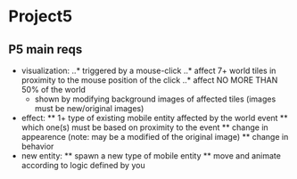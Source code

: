 # Project5

## P5 main reqs

* visualization:
  ..* triggered by a mouse-click
  ..* affect 7+ world tiles in proximity to the mouse position of the click
  ..* affect NO MORE THAN 50% of the world 
  * shown by modifying background images of affected tiles (images must be new/original images)
* effect:
  ** 1+ type of existing mobile entity affected by the world event
  ** which one(s) must be based on proximity to the event 
  ** change in appearence (note: may be a modified of the original image)
  ** change in behavior 
* new entity:
  ** spawn a new type of mobile entity 
  ** move and animate according to logic defined by you
